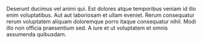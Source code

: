 Deserunt ducimus vel animi qui. Est dolores atque temporibus veniam id illo enim voluptatibus. Aut aut laboriosam et ullam eveniet. Rerum consequatur rerum voluptatem aliquam doloremque porro itaque consequatur nihil. Modi illo non officia praesentium sed. A iure et ut voluptatem et omnis assumenda quibusdam.